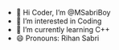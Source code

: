 - 👋 Hi Coder, I’m @MSabriBoy
- 👀 I’m interested in Coding
- 🌱 I’m currently learning C++
- 😄 Pronouns: Rihan Sabri
<!---
MSabriBoy/MSabriBoy is a ✨ special ✨ repository because its `README.md` (this file) appears on your GitHub profile.
You can click the Preview link to take a look at your changes.
--->
